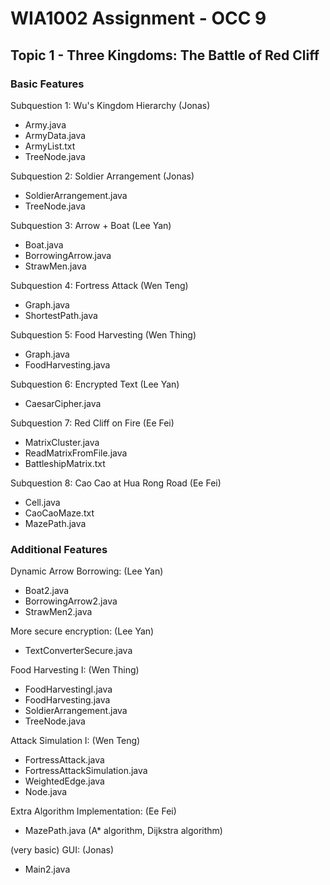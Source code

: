 # WIA1002 Assignment - OCC 9
## Topic 1 - Three Kingdoms: The Battle of Red Cliff

### Basic Features
Subquestion 1: Wu's Kingdom Hierarchy (Jonas)
- Army.java
- ArmyData.java
- ArmyList.txt
- TreeNode.java

Subquestion 2: Soldier Arrangement (Jonas)
- SoldierArrangement.java
- TreeNode.java

Subquestion 3: Arrow + Boat (Lee Yan)
- Boat.java
- BorrowingArrow.java
- StrawMen.java

Subquestion 4: Fortress Attack (Wen Teng)
- Graph.java 
- ShortestPath.java

Subquestion 5: Food Harvesting (Wen Thing)
- Graph.java
- FoodHarvesting.java

Subquestion 6: Encrypted Text (Lee Yan)
- CaesarCipher.java

Subquestion 7: Red Cliff on Fire (Ee Fei)
- MatrixCluster.java
- ReadMatrixFromFile.java
- BattleshipMatrix.txt

Subquestion 8: Cao Cao at Hua Rong Road (Ee Fei)
- Cell.java
- CaoCaoMaze.txt
- MazePath.java

### Additional Features
Dynamic Arrow Borrowing: (Lee Yan)
- Boat2.java
- BorrowingArrow2.java
- StrawMen2.java

More secure encryption: (Lee Yan)
- TextConverterSecure.java

Food Harvesting I: (Wen Thing)
- FoodHarvestingI.java
- FoodHarvesting.java
- SoldierArrangement.java
- TreeNode.java

Attack Simulation I: (Wen Teng)
- FortressAttack.java
- FortressAttackSimulation.java
- WeightedEdge.java
- Node.java

Extra Algorithm Implementation: (Ee Fei)
- MazePath.java (A* algorithm, Dijkstra algorithm)

(very basic) GUI: (Jonas)
- Main2.java
